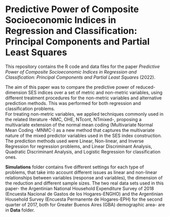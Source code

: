 # Predictive Power of Composite Socioeconomic Indices in Regression and Classification: Principal Components and Partial Least Squares
This repository contains the R code and data files for the paper *Predictive Power of Composite Socioeconomic Indices in Regression and Classification: Principal Components and Partial Least Squares* (2022).

The aim of this paper was to compare the predictive power of reduced-dimension SES indices over a set of metric and non-metric variables, using different treatment procedures for the non-metric variables and alternative prediction methods. This was performed for both regression and classification problems.  
For treating non-metric variables, we applied techniques commonly used in the related literature -NMC, OHE, NTcont, NTmixed-, proposing a multivariate extension of the normal mean coding (Multivariate Normal Mean Coding -MNMC-) as a new method that captures the multivariate nature of the mixed predictor variables used in the SES index construction. The prediction methods used were Linear, Non-linear, and Inverse Regression for regression problems, and Linear Discriminant Analysis, Quadratic Discriminant Analysis, and Logistic Regression for classification ones.

**Simulations** folder contains five different settings for each type of problems, that take into account different issues as linear and non-linear relationships between variables (response and variables), the dimension of the reduction and different sample sizes. The two real data sets used in this paper- the Argentinian National Household Expenditure Survey of 2018 (Encuesta Nacional de Gastos de los Hogares-ENGHO) and the Argentinian Household Survey (Encuesta Permanente de Hogares-EPH) for the second quarter of 2017, both for Greater Buenos Aires (GBA) demographic area- are in **Data** folder.
